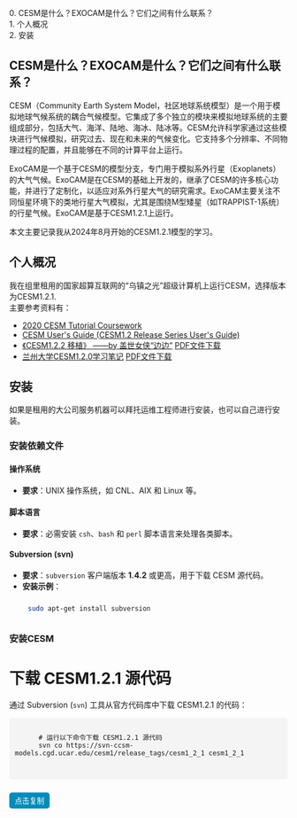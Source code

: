 <div id="toc">
  <ul>
    <li><a href="#section1">0. CESM是什么？EXOCAM是什么？它们之间有什么联系？</a></li>
    <li><a href="#section2">1. 个人概况</a></li>
    <li><a href="#section3">2. 安装</a></li>
  </ul>
</div>

## CESM是什么？EXOCAM是什么？它们之间有什么联系？
CESM（Community Earth System Model，社区地球系统模型）是一个用于模拟地球气候系统的耦合气候模型。它集成了多个独立的模块来模拟地球系统的主要组成部分，包括大气、海洋、陆地、海冰、陆冰等。CESM允许科学家通过这些模块进行气候模拟，研究过去、现在和未来的气候变化。它支持多个分辨率、不同物理过程的配置，并且能够在不同的计算平台上运行​​。

ExoCAM是一个基于CESM的模型分支，专门用于模拟系外行星（Exoplanets）的大气气候。ExoCAM是在CESM的基础上开发的，继承了CESM的许多核心功能，并进行了定制化，以适应对系外行星大气的研究需求​。ExoCAM主要关注不同恒星环境下的类地行星大气模拟，尤其是围绕M型矮星（如TRAPPIST-1系统）的行星气候。ExoCAM是基于CESM1.2.1上运行。

本文主要记录我从2024年8月开始的CESM1.2.1模型的学习。
## 个人概况
我在组里租用的国家超算互联网的“乌镇之光”超级计算机上运行CESM，选择版本为CESM1.2.1.<br>
主要参考资料有：
- [2020 CESM Tutorial Coursework](https://www2.cesm.ucar.edu/events/tutorials/2020/coursework.html)
- [CESM User's Guide (CESM1.2 Release Series User's Guide) ](https://www2.cesm.ucar.edu/models/cesm1.2/cesm/doc/usersguide/book1.html)
- [《CESM1.2.2 移植》 ——by 盖世女侠“边边”](http://bbs.06climate.com/forum.php?mod=viewthread&tid=49077&highlight=CESM%2b1.2.2) <a href="{{site.baseurl}}/assets/css/CESM1.2.2移植(包括ESMF库安装).pdf" download>PDF文件下载</a>
- [兰州大学CESM1.2.0学习笔记](https://trop-strat.lzu.edu.cn/static/upload/file/20230823/1692756798144593.pdf) <a href="{{site.baseurl}}/assets/css/兰州大学CESM.pdf" download>PDF文件下载</a>
## 安装
如果是租用的大公司服务机器可以拜托运维工程师进行安装，也可以自己进行安装。
### 安装依赖文件

#### 操作系统
- **要求**：UNIX 操作系统，如 CNL、AIX 和 Linux 等。

#### 脚本语言
- **要求**：必需安装 `csh`、`bash` 和 `perl` 脚本语言来处理各类脚本。

#### Subversion (svn)
- **要求**：`subversion` 客户端版本 **1.4.2** 或更高，用于下载 CESM 源代码。
- **安装示例**：
  ```bash
  sudo apt-get install subversion

### 安装CESM

# 下载 CESM1.2.1 源代码

通过 Subversion (`svn`) 工具从官方代码库中下载 CESM1.2.1 的代码：

<div>
  <pre>
    <code id="codeBlock">
      # 运行以下命令下载 CESM1.2.1 源代码
      svn co https://svn-ccsm-models.cgd.ucar.edu/cesm1/release_tags/cesm1_2_1 cesm1_2_1
    </code>
  </pre>
  <button onclick="copyCode()">点击复制</button>
</div>

<script>
  function copyCode() {
    var code = document.getElementById("codeBlock").innerText;
    var tempTextArea = document.createElement("textarea");
    tempTextArea.value = code;
    document.body.appendChild(tempTextArea);
    tempTextArea.select();
    document.execCommand("copy");
    document.body.removeChild(tempTextArea);
    alert("代码已复制到剪贴板！");
  }
</script>

<style>
  pre {
    background-color: #f4f4f4;
    padding: 10px;
    border-radius: 5px;
    font-family: monospace;
    position: relative;
  }

  button {
    background-color: #008cba;
    color: white;
    border: none;
    padding: 5px 10px;
    border-radius: 5px;
    cursor: pointer;
    margin-top: 10px;
  }

  button:hover {
    background-color: #005f5f;
  }
</style>
